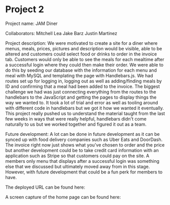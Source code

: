 # Project 2

Project name: JAM Diner

Collaborators:
Mitchell Lea
Jake Barz
Justin Martinez

Project description:
We were motivated to create a site for a diner where menus, meals, prices, pictures and description would be visible, able to be altered and customers could
select food or drinks to order in the invoice tab. Customers would only be able to see the meals for each mealtime after a successful login where they could then 
make their order. We were able to do this by seeding our database with the information for each menu and meal with MySQL and templating the page with Handlebars.js. 
We had routes set up for logging in, logging out as well as adding/finding meals by ID and confirming that a meal had been added to the invoice. The biggest challenge we had 
was just connecting everything from the routes to the handlebars to the JavaScript and getting the pages to display things the way we wanted to. It took a lot of 
trial and error as well as tooling around with different code in handlebars but we got it how we wanted it eventually. This project really pushed us to understand the material taught
from the last few weeks in ways that were really helpful, handlebars didn't come naturally to us but we worked together and figured it out as a team. 


Future development:
A lot can be done in future development as it can be synced up with food delivery companies such as Uber Eats and DoorDash. The invoice right now just shows what you've chosen to order and the price but another development could be to take credit card information with an application such as Stripe so that customers could pay on the site. A members only menu that displays after a successful login was something else that we discussed but ultimately moved away from in this stage. However, with future development that could be a fun perk for members to have.



The deployed URL can be found here: 

A screen capture of the home page can be found here: